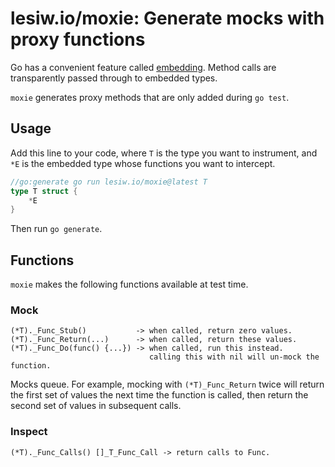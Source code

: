 # lesiw.io/moxie: Generate mocks with proxy functions

Go has a convenient feature called [embedding][embedding]. Method calls are
transparently passed through to embedded types.

`moxie` generates proxy methods that are only added during `go test`.

## Usage

Add this line to your code, where `T` is the type you want to instrument, and
`*E` is the embedded type whose functions you want to intercept.

``` go
//go:generate go run lesiw.io/moxie@latest T
type T struct {
    *E
}
```

Then run `go generate`.

## Functions

`moxie` makes the following functions available at test time.

### Mock

```
(*T)._Func_Stub()           -> when called, return zero values.
(*T)._Func_Return(...)      -> when called, return these values.
(*T)._Func_Do(func() {...}) -> when called, run this instead.
                               calling this with nil will un-mock the function.
```

Mocks queue. For example, mocking with `(*T)_Func_Return` twice will return the
first set of values the next time the function is called, then return the second
set of values in subsequent calls.

### Inspect

```
(*T)._Func_Calls() []_T_Func_Call -> return calls to Func.

```

[embedding]: https://go.dev/doc/effective_go#embedding
